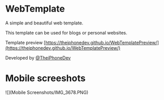 # WebTemplate
A simple and beautiful web template.

This template can be used for blogs or personal websites.

Template preview [https://theiphonedev.github.io/WebTemplatePreview/](https://theiphonedev.github.io/WebTemplatePreview/)

Developed by [@TheiPhoneDev](https://twitter.com/TheiPhoneDev_)



# Mobile screeshots

![](Mobile Screenshots/IMG_3678.PNG)
